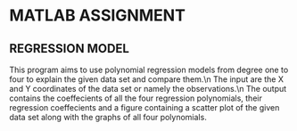 # MATLAB ASSIGNMENT
## REGRESSION  MODEL

This program aims to use polynomial regression models from degree  one to four to explain the given data set and  compare them.\n
The input are the X and Y coordinates of the data set or namely the observations.\n
The output contains the coeffecients of all the four regression polynomials, their regression coeffecients and a figure containing 
a scatter plot of the given data set along with the graphs of all four polynomials.
